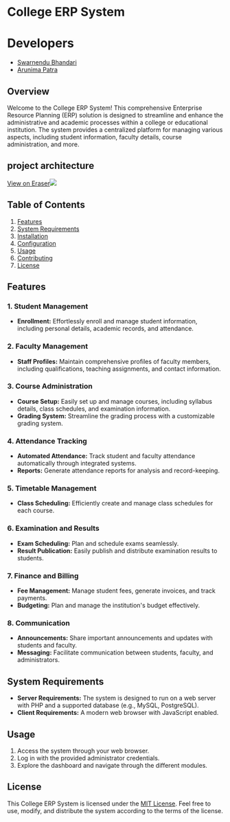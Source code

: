 ﻿# College ERP System 

# Developers
- [Swarnendu Bhandari](https://github.com/Swarnendu0123)
- [Arunima Patra](https://github.com/Arunima-A)

## Overview

Welcome to the College ERP System! This comprehensive Enterprise Resource Planning (ERP) solution is designed to streamline and enhance the administrative and academic processes within a college or educational institution. The system provides a centralized platform for managing various aspects, including student information, faculty details, course administration, and more.

## project architecture
[View on Eraser![](https://app.eraser.io/workspace/GWw9El3mUg21WYuvlkuk/preview?elements=Ce6UPw4KWU3m9j3DlEaO9w&type=embed)](https://app.eraser.io/workspace/GWw9El3mUg21WYuvlkuk?elements=Ce6UPw4KWU3m9j3DlEaO9w)

## Table of Contents

1. [Features](#features)
2. [System Requirements](#system-requirements)
3. [Installation](#installation)
4. [Configuration](#configuration)
5. [Usage](#usage)
6. [Contributing](#contributing)
7. [License](#license)

## Features

### 1. Student Management
- **Enrollment:** Effortlessly enroll and manage student information, including personal details, academic records, and attendance.

### 2. Faculty Management
- **Staff Profiles:** Maintain comprehensive profiles of faculty members, including qualifications, teaching assignments, and contact information.

### 3. Course Administration
- **Course Setup:** Easily set up and manage courses, including syllabus details, class schedules, and examination information.
- **Grading System:** Streamline the grading process with a customizable grading system.

### 4. Attendance Tracking
- **Automated Attendance:** Track student and faculty attendance automatically through integrated systems.
- **Reports:** Generate attendance reports for analysis and record-keeping.

### 5. Timetable Management
- **Class Scheduling:** Efficiently create and manage class schedules for each course.

### 6. Examination and Results
- **Exam Scheduling:** Plan and schedule exams seamlessly.
- **Result Publication:** Easily publish and distribute examination results to students.

### 7. Finance and Billing
- **Fee Management:** Manage student fees, generate invoices, and track payments.
- **Budgeting:** Plan and manage the institution's budget effectively.

### 8. Communication
- **Announcements:** Share important announcements and updates with students and faculty.
- **Messaging:** Facilitate communication between students, faculty, and administrators.

## System Requirements

- **Server Requirements:** The system is designed to run on a web server with PHP and a supported database (e.g., MySQL, PostgreSQL).
- **Client Requirements:** A modern web browser with JavaScript enabled.

## Usage

1. Access the system through your web browser.
2. Log in with the provided administrator credentials.
3. Explore the dashboard and navigate through the different modules.

## License

This College ERP System is licensed under the [MIT License](LICENSE.md). Feel free to use, modify, and distribute the system according to the terms of the license.


